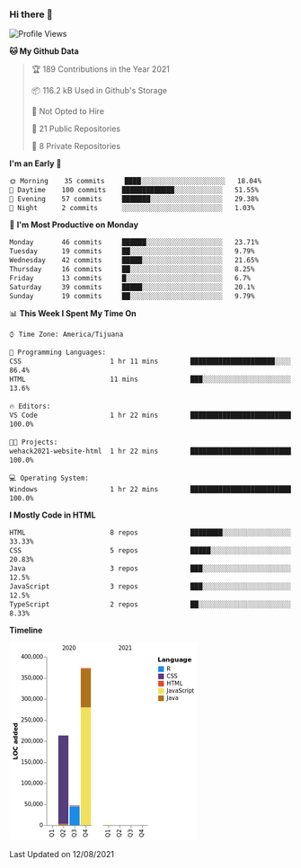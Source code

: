 ### Hi there 👋

<!--START_SECTION:waka-->
![Profile Views](http://img.shields.io/badge/Profile%20Views-1-blue)

**🐱 My Github Data** 

> 🏆 189 Contributions in the Year 2021
 > 
> 📦 116.2 kB Used in Github's Storage 
 > 
> 🚫 Not Opted to Hire
 > 
> 📜 21 Public Repositories 
 > 
> 🔑 8 Private Repositories  
 > 
**I'm an Early 🐤** 

```text
🌞 Morning    35 commits     ████░░░░░░░░░░░░░░░░░░░░░   18.04% 
🌆 Daytime    100 commits    █████████████░░░░░░░░░░░░   51.55% 
🌃 Evening    57 commits     ███████░░░░░░░░░░░░░░░░░░   29.38% 
🌙 Night      2 commits      ░░░░░░░░░░░░░░░░░░░░░░░░░   1.03%

```
📅 **I'm Most Productive on Monday** 

```text
Monday       46 commits     ██████░░░░░░░░░░░░░░░░░░░   23.71% 
Tuesday      19 commits     ██░░░░░░░░░░░░░░░░░░░░░░░   9.79% 
Wednesday    42 commits     █████░░░░░░░░░░░░░░░░░░░░   21.65% 
Thursday     16 commits     ██░░░░░░░░░░░░░░░░░░░░░░░   8.25% 
Friday       13 commits     █░░░░░░░░░░░░░░░░░░░░░░░░   6.7% 
Saturday     39 commits     █████░░░░░░░░░░░░░░░░░░░░   20.1% 
Sunday       19 commits     ██░░░░░░░░░░░░░░░░░░░░░░░   9.79%

```


📊 **This Week I Spent My Time On** 

```text
⌚︎ Time Zone: America/Tijuana

💬 Programming Languages: 
CSS                      1 hr 11 mins        █████████████████████░░░░   86.4% 
HTML                     11 mins             ███░░░░░░░░░░░░░░░░░░░░░░   13.6%

🔥 Editors: 
VS Code                  1 hr 22 mins        █████████████████████████   100.0%

🐱‍💻 Projects: 
wehack2021-website-html  1 hr 22 mins        █████████████████████████   100.0%

💻 Operating System: 
Windows                  1 hr 22 mins        █████████████████████████   100.0%

```

**I Mostly Code in HTML** 

```text
HTML                     8 repos             ████████░░░░░░░░░░░░░░░░░   33.33% 
CSS                      5 repos             █████░░░░░░░░░░░░░░░░░░░░   20.83% 
Java                     3 repos             ███░░░░░░░░░░░░░░░░░░░░░░   12.5% 
JavaScript               3 repos             ███░░░░░░░░░░░░░░░░░░░░░░   12.5% 
TypeScript               2 repos             ██░░░░░░░░░░░░░░░░░░░░░░░   8.33%

```


**Timeline**

![Chart not found](https://raw.githubusercontent.com/Aarushi-Pandey/Aarushi-Pandey/main/charts/bar_graph.png) 


 Last Updated on 12/08/2021
<!--END_SECTION:waka-->

